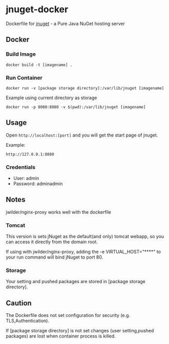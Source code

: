 # jnuget-docker
Dockerfile for [jnuget](https://bitbucket.org/aristar/jnuget) - a Pure Java NuGet hosting server

## Docker

### Build Image

    docker build -t [imagename] .

### Run Container

    docker run -v [package storage directory]:/var/lib/jnuget [imagename]

Example using current directory as storage

    docker run -p 8080:8080 -v $(pwd):/var/lib/jnuget [imagename]

## Usage

Open `http://localhost:[port]` and you will get the start page of jnuget.

Example:

    http://127.0.0.1:8080

### Credentials
* User: admin
* Password: adminadmin



## Notes

jwilder/nginx-proxy works well with the dockerfile


### Tomcat

This version is sets jNuget as the default(and only) tomcat webapp, so you can access it directly from the domain root.

If using with jwilder/nginx-proxy, adding the -e VIRTUAL_HOST="****" to your run command will bind jNuget to port 80.

### Storage

Your setting and pushed packages are stored in [package storage directory].

## Caution
The Dockerfile does not set configuration for security (e.g. TLS,Authentication).

If [package storage directory] is not set changes (user setting,pushed packages) are lost when container process is killed.
